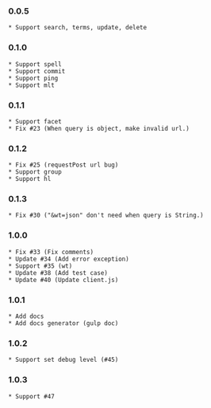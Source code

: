 ### 0.0.5
    * Support search, terms, update, delete
     
### 0.1.0
    * Support spell
    * Support commit
    * Support ping
    * Support mlt
    
### 0.1.1
    * Support facet
    * Fix #23 (When query is object, make invalid url.)

### 0.1.2
    * Fix #25 (requestPost url bug)
    * Support group
    * Support hl
    
### 0.1.3
    * Fix #30 ("&wt=json" don't need when query is String.)
   
### 1.0.0
    * Fix #33 (Fix comments)
    * Update #34 (Add error exception)
    * Support #35 (wt)
    * Update #38 (Add test case)
    * Update #40 (Update client.js) 
     
### 1.0.1
    * Add docs
    * Add docs generator (gulp doc)
   
### 1.0.2
    * Support set debug level (#45)

### 1.0.3
    * Support #47